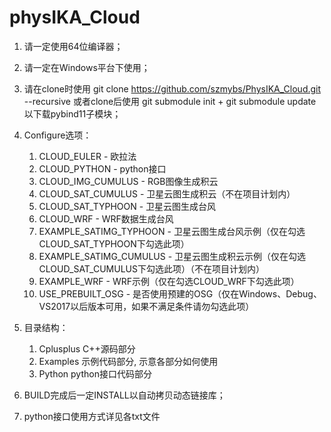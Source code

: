 # physIKA_Cloud

1. 请一定使用64位编译器；
2. 请一定在Windows平台下使用；
3. 请在clone时使用 git clone https://github.com/szmybs/PhysIKA_Cloud.git --recursive
   或者clone后使用 git submodule init    +    git submodule update
   以下载pybind11子模块；

4. Configure选项：
	1. CLOUD_EULER  -  欧拉法
	2. CLOUD_PYTHON  -  python接口
	3. CLOUD_IMG_CUMULUS  -  RGB图像生成积云
	4. CLOUD_SAT_CUMULUS  -  卫星云图生成积云（不在项目计划内）
	5. CLOUD_SAT_TYPHOON  -  卫星云图生成台风
	6. CLOUD_WRF  -  WRF数据生成台风
	7. EXAMPLE_SATIMG_TYPHOON  -  卫星云图生成台风示例（仅在勾选CLOUD_SAT_TYPHOON下勾选此项）
	8. EXAMPLE_SATIMG_CUMULUS  -  卫星云图生成积云示例（仅在勾选CLOUD_SAT_CUMULUS下勾选此项）（不在项目计划内）
	9. EXAMPLE_WRF  -  WRF示例（仅在勾选CLOUD_WRF下勾选此项）
	10. USE_PREBUILT_OSG  -  是否使用预建的OSG（仅在Windows、Debug、VS2017以后版本可用，如果不满足条件请勿勾选此项）

5. 目录结构：
	1. Cplusplus    C++源码部分
	2. Examples    示例代码部分, 示意各部分如何使用
	3. Python    python接口代码部分

6. BUILD完成后一定INSTALL以自动拷贝动态链接库；

7. python接口使用方式详见各txt文件